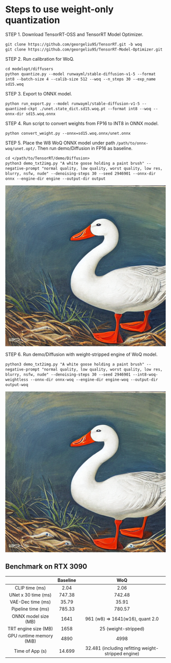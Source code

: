 # Steps to use weight-only quantization

STEP 1. Download TensorRT-OSS and TensorRT Model Optimizer.

```shell
git clone https://github.com/georgeliu95/TensorRT.git -b woq
git clone https://github.com/georgeliu95/TensorRT-Model-Optimizer.git
```

STEP 2. Run calibration for WoQ.

```shell
cd modelopt/diffusers
python quantize.py --model runwayml/stable-diffusion-v1-5 --format int8 --batch-size 4 --calib-size 512 --woq --n_steps 30 --exp_name sd15.woq
```

STEP 3. Export to ONNX model.

```shell
python run_export.py --model runwayml/stable-diffusion-v1-5 --quantized-ckpt ./unet.state_dict.sd15.woq.pt --format int8 --woq --onnx-dir sd15.woq.onnx
```

STEP 4. Run script to convert weights from FP16 to INT8 in ONNX model.

```shell
python convert_weight.py --onnx=sd15.woq.onnx/unet.onnx
```

STEP 5. Place the W8 WoQ ONNX model under path `/path/to/onnx-woq/unet.opt/`. Then run demo/Diffusion in FP16 as baseline.

```shell
cd </path/to/TensorRT/demo/Diffusion>
python3 demo_txt2img.py "A white goose holding a paint brush" --negative-prompt "normal quality, low quality, worst quality, low res, blurry, nsfw, nude" --denoising-steps 30 --seed 2946901 --onnx-dir onnx --engine-dir engine --output-dir output 
```

![Image generated with baseline fp16 engine](./assets/sd-goose-fp16.png)

STEP 6. Run demo/Diffusion with weight-stripped engine of WoQ model.

```shell
python3 demo_txt2img.py "A white goose holding a paint brush" --negative-prompt "normal quality, low quality, worst quality, low res, blurry, nsfw, nude" --denoising-steps 30 --seed 2946901 --int8-woq-weightless --onnx-dir onnx-woq --engine-dir engine-woq --output-dir output-woq
```

![Image generated with WoQ weight-stripped engine](./assets/sd-goose-woq.png)

## Benchmark on RTX 3090

||Baseline|WoQ|
|:--:|:--:|:--:|
|CLIP time (ms)|2.04|2.06|
|UNet x 30 time (ms)|747.38|742.48|
|VAE-Dec time (ms)|35.79|35.91|
|Pipeline time (ms)|785.33|780.57|
|ONNX model size (MB)|1641|961 (w8) => 1641(w16), quant 2.0|
|TRT engine size (MB)|1658|25 (weight-stripped)|
|GPU runtime memory (MiB)|4890|4998|
|Time of App (s)|14.699|32.481 (including refitting weight-stripped engine)|

